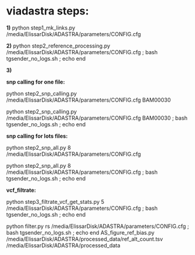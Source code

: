 # viadastra steps:

**1)** python step1_mk_links.py /media/ElissarDisk/ADASTRA/parameters/CONFIG.cfg

**2)** python step2_reference_processing.py /media/ElissarDisk/ADASTRA/parameters/CONFIG.cfg ; bash tgsender_no_logs.sh ; echo end

**3)** 

**snp calling for one file:**

python step2_snp_calling.py /media/ElissarDisk/ADASTRA/parameters/CONFIG.cfg BAM00030

python step2_snp_calling.py /media/ElissarDisk/ADASTRA/parameters/CONFIG.cfg BAM00030 ; bash tgsender_no_logs.sh ; echo end

**snp calling for lots files:**

python step2_snp_all.py 8 /media/ElissarDisk/ADASTRA/parameters/CONFIG.cfg

python step2_snp_all.py 8 /media/ElissarDisk/ADASTRA/parameters/CONFIG.cfg ; bash tgsender_no_logs.sh ; echo end

**vcf_filtrate:**

python step3_filtrate_vcf_get_stats.py 5 /media/ElissarDisk/ADASTRA/parameters/CONFIG.cfg ; bash tgsender_no_logs.sh ; echo end

python filter.py rs /media/ElissarDisk/ADASTRA/parameters/CONFIG.cfg ; bash tgsender_no_logs.sh ; echo end
AS_figure_ref_bias.py /media/ElissarDisk/ADASTRA/processed_data/ref_alt_count.tsv /media/ElissarDisk/ADASTRA/processed_data